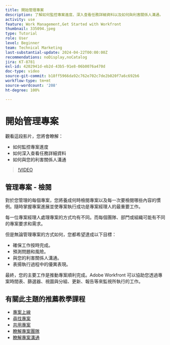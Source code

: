 ```yaml
---
title: 開始管理專案
description: 了解如何監控專案進度、深入查看任務詳細資料以及如何與利害關係人溝通。
activity: use
feature: Work Management,Get Started with Workfront
thumbnail: 335094.jpeg
type: Tutorial
role: User
level: Beginner
team: Technical Marketing
last-substantial-update: 2024-04-22T00:00:00Z
recommendations: noDisplay,noCatalog
jira: KT-8781
exl-id: 4202941d-eb2d-43b5-91e8-06b0076a470d
doc-type: video
source-git-commit: b18ff5966da92c762e702c7de2b020f7a6c692b6
workflow-type: tm+mt
source-wordcount: '208'
ht-degree: 100%

---
```


# 開始管理專案

觀看這段影片，您將會瞭解：

* 如何監控專案進度
* 如何深入查看任務詳細資料
* 如何與您的利害關係人溝通

>[!VIDEO](https://video.tv.adobe.com/v/335094/?quality=12&learn=on)

## 管理專案 - 檢閱

對於您管理的每個專案，您將養成何時檢閱專案以及每一次要檢閱哪些內容的慣例。隨時掌握專案進展並使專案執行成功是專案經理人的最重要工作。

每一位專案經理人處理專案的方式均有不同。而每個團隊、部門或組織可能有不同的專案要求和需求。

但是無論管理專案的方式如何，您都希望達成以下目標：

* 確保工作按時完成。
* 預測問題和風險。
* 與您的利害關係人溝通。
* 表揚執行過程中的優異表現。

最終，您的主要工作是推動專案順利完成。Adobe Workfront 可以協助您透過專案時間表、篩選器、視圖與分組、更新、報告等來監視所執行的工作。

<!---
learn more urls
3 universal principles of project management
What is a project manager?
Project management knowledge areas
9 best practices for effective project management
10 work management problems and how to solve them
--->

## 有關此主題的推薦教學課程

* [專案上線](/help/manage-work/projects/take-a-project-live.md)
* [尋找專案](/help/manage-work/projects/find-projects.md)
* [共用專案](/help/manage-work/projects/share-a-project.md)
* [瞭解專案團隊](/help/manage-work/projects/understand-the-project-team.md)
* [瞭解專案溝通](/help/manage-work/projects/understand-project-communication.md)
